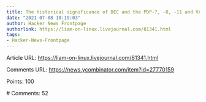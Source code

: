 ```yaml
---
title: The historical significance of DEC and the PDP-7, -8, -11 and VAX
date: "2021-07-08 10:19:03"
author: Hacker News Frontpage
authorlink: https://liam-on-linux.livejournal.com/81341.html
tags:
- Hacker-News-Frontpage
---
```


<p>Article URL: <a href="https://liam-on-linux.livejournal.com/81341.html">https://liam-on-linux.livejournal.com/81341.html</a></p>
<p>Comments URL: <a href="https://news.ycombinator.com/item?id=27770159">https://news.ycombinator.com/item?id=27770159</a></p>
<p>Points: 100</p>
<p># Comments: 52</p>
